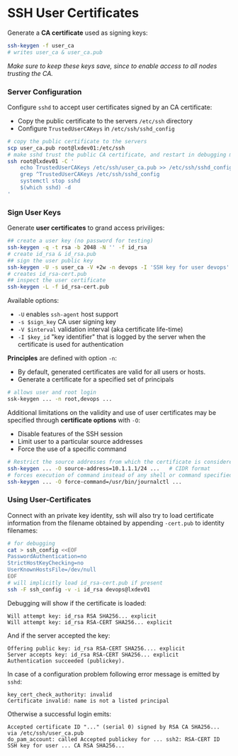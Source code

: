 # SSH User Certificates

Generate a **CA certificate** used as signing keys:

```bash
ssh-keygen -f user_ca
# writes user_ca & user_ca.pub
```

_Make sure to keep these keys save, since to enable access to all nodes trusting
the CA._

### Server Configuration

Configure `sshd` to accept user certificates signed by an CA certificate:

* Copy the public certificate to the servers `/etc/ssh` directory
* Configure `TrustedUserCAKeys` in `/etc/ssh/sshd_config`

```bash
# copy the public certificate to the servers
scp user_ca.pub root@lxdev01:/etc/ssh
# make sshd trust the public CA certificate, and restart in debugging mode
ssh root@lxdev01 -C '
    echo TrustedUserCAKeys /etc/ssh/user_ca.pub >> /etc/ssh/sshd_config
    grep ^TrustedUserCAKeys /etc/ssh/sshd_config
    systemctl stop sshd
    $(which sshd) -d
'
```

### Sign User Keys

Generate **user certificates** to grand access priviliges:

```bash
## create a user key (no password for testing)
ssh-keygen -q -t rsa -b 2048 -N '' -f id_rsa
# create id_rsa & id_rsa.pub
## sign the user public key
ssh-keygen -U -s user_ca -V +2w -n devops -I 'SSH key for user devops' id_rsa.pub
# creates id_rsa-cert.pub
## inspect the user certificate
ssh-keygen -L -f id_rsa-cert.pub
```

Available options:

* `-U` enables `ssh-agent` host support
* `-s $sign_key` CA user signing key 
* `-V $interval` validation interval (aka certificate life-time)
* `-I $key_id` "key identifier" that is logged by the server when the
  certificate is used for authentication

**Principles** are defined with option `-n`:

* By default, generated certificates are valid for all users or hosts.
* Generate a certificate for a specified set of principals

```bash
# allows user and root login
ssk-keygen ... -n root,devops ...
```

Additional limitations on the validity and use of user certificates may be
specified through **certificate options** with `-O`:

* Disable features of the SSH session
* Limit user to a particular source addresses
* Force the use of a specific command

```bash
# Restrict the source addresses from which the certificate is considered valid.
ssh-keygen ... -O source-address=10.1.1.1/24 ...   # CIDR format
# forces execution of command instead of any shell or command specified
ssh-keygen ... -O force-command=/usr/bin/journalctl ...
```

### Using User-Certificates

Connect with an private key identity, ssh will also try to load certificate
information from the filename obtained by appending `-cert.pub` to identity
filenames:

```bash
# for debugging
cat > ssh_config <<EOF
PasswordAuthentication=no
StrictHostKeyChecking=no
UserKnownHostsFile=/dev/null
EOF
# will implicitly load id_rsa-cert.pub if present
ssh -F ssh_config -v -i id_rsa devops@lxdev01
```

Debugging will show if the certificate is loaded:

```
Will attempt key: id_rsa RSA SHA256... explicit                    
Will attempt key: id_rsa RSA-CERT SHA256... explicit
```

And if the server accepted the key:

```
Offering public key: id_rsa RSA-CERT SHA256.... explicit
Server accepts key: id_rsa RSA-CERT SHA256... explicit
Authentication succeeded (publickey).
```

In case of a configuration problem following error message is emitted by `sshd`:

```
key_cert_check_authority: invalid
Certificate invalid: name is not a listed principal
```

Otherwise a successful login emits:

```
Accepted certificate ID "..." (serial 0) signed by RSA CA SHA256... via /etc/ssh/user_ca.pub
do_pam_account: called Accepted publickey for ... ssh2: RSA-CERT ID SSH key for user ... CA RSA SHA256...
```

